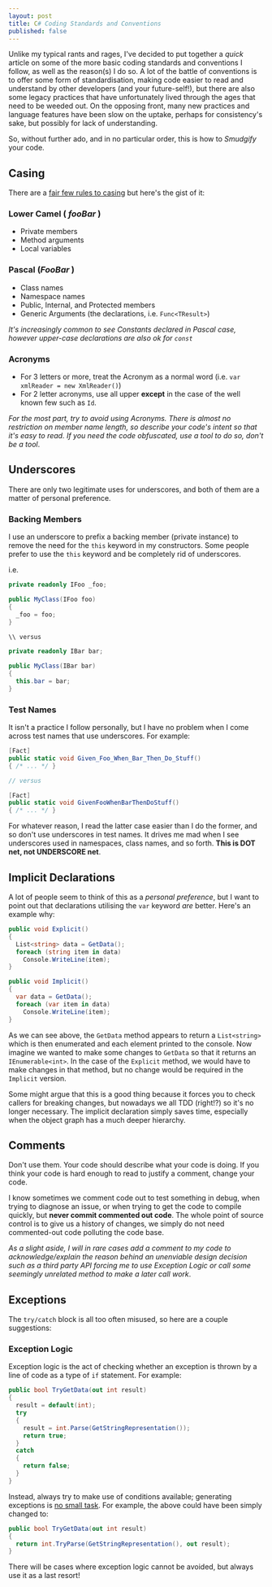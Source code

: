 ```yaml
---
layout: post
title: C# Coding Standards and Conventions
published: false
---
```


Unlike my typical rants and rages, I've decided to put together a _quick_ article on some of the more basic coding standards and conventions I follow, as well as the reason(s) I do so. A lot of the battle of conventions is to offer some form of standardisation, making code easier to read and understand by other developers (and your future-self!), but there are also some legacy practices that have unfortunately lived through the ages that need to be weeded out. On the opposing front, many new practices and language features have been slow on the uptake, perhaps for consistency's sake, but possibly for lack of understanding.

So, without further ado, and in no particular order, this is how to _Smudgify_ your code.

## Casing

There are a [fair few rules to casing](https://msdn.microsoft.com/en-us/library/x2dbyw72(v=vs.71).aspx) but here's the gist of it:

### Lower Camel ( _foo**B**ar_ )

* Private members
* Method arguments
* Local variables

### Pascal (_**F**oo**B**ar_ )

* Class names
* Namespace names
* Public, Internal, and Protected members
* Generic Arguments (the declarations, i.e. `Func<TResult>`)

_It's increasingly common to see Constants declared in Pascal case, however upper-case declarations are also ok for `const`_

### Acronyms

* For 3 letters or more, treat the Acronym as a normal word (i.e. `var xmlReader = new XmlReader()`)
* For 2 letter acronyms, use all upper **except** in the case of the well known few such as `Id`.

_For the most part, try to avoid using Acronyms. There is almost no restriction on member name length, so describe your code's intent so that it's easy to read. If you need the code obfuscated, use a tool to do so, don't be a tool_.

## Underscores

There are only two legitimate uses for underscores, and both of them are a matter of personal preference. 

### Backing Members

I use an underscore to prefix a backing member (private instance) to remove the need for the `this` keyword in my constructors. Some people prefer to use the `this` keyword and be completely rid of underscores.

i.e.

```c#
private readonly IFoo _foo;

public MyClass(IFoo foo)
{
  _foo = foo;
}

\\ versus

private readonly IBar bar;

public MyClass(IBar bar)
{
  this.bar = bar;
}
```

### Test Names

It isn't a practice I follow personally, but I have no problem when I come across test names that use underscores. For example:

```c#
[Fact]
public static void Given_Foo_When_Bar_Then_Do_Stuff()
{ /* ... */ }

// versus

[Fact]
public static void GivenFooWhenBarThenDoStuff()
{ /* ... */ }
```

For whatever reason, I read the latter case easier than I do the former, and so don't use underscores in test names. It drives me mad when I see underscores used in namespaces, class names, and so forth. **This is DOT net, not UNDERSCORE net**.

## Implicit Declarations

A lot of people seem to think of this as a _personal preference_, but I want to point out that declarations utilising the `var` keyword _are_ better. Here's an example why:

```c#
public void Explicit()
{
  List<string> data = GetData();
  foreach (string item in data)
    Console.WriteLine(item);
}

public void Implicit()
{
  var data = GetData();
  foreach (var item in data)
    Console.WriteLine(item);
}
```

As we can see above, the `GetData` method appears to return a `List<string>` which is then enumerated and each element printed to the console. Now imagine we wanted to make some changes to `GetData` so that it returns an `IEnumerable<int>`. In the case of the `Explicit` method, we would have to make changes in that method, but no change would be required in the `Implicit` version.

Some might argue that this is a good thing because it forces you to check callers for breaking changes, but nowadays we all TDD (right!?) so it's no longer necessary. The implicit declaration simply saves time, especially when the object graph has a much deeper hierarchy.

## Comments

Don't use them. Your code should describe what your code is doing. If you think your code is hard enough to read to justify a comment, change your code.

I know sometimes we comment code out to test something in debug, when trying to diagnose an issue, or when trying to get the code to compile quickly, but **never commit commented out code**. The whole point of source control is to give us a history of changes, we simply do not need commented-out code polluting the code base.

_As a slight aside, I will in rare cases add a comment to my code to acknowledge/explain the reason behind an unenviable design decision such as a third party API forcing me to use Exception Logic or call some seemingly unrelated method to make a later call work_.

## Exceptions

The `try/catch` block is all too often misused, so here are a couple suggestions:

### Exception Logic

Exception logic is the act of checking whether an exception is thrown by a line of code as a type of `if` statement. For example:

```c#
public bool TryGetData(out int result)
{
  result = default(int);
  try
  {
    result = int.Parse(GetStringRepresentation());
    return true;
  }
  catch
  {
    return false;
  }
}
```

Instead, always try to make use of conditions available; generating exceptions is [no small task](http://blogs.msdn.com/b/ricom/archive/2006/09/25/771142.aspx). For example, the above could have been simply changed to:

```c#
public bool TryGetData(out int result)
{
  return int.TryParse(GetStringRepresentation(), out result);
}
```

There will be cases where exception logic cannot be avoided, but always use it as a last resort!

